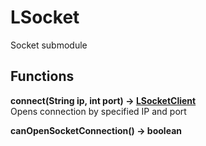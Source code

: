 # LSocket
Socket submodule
## Functions
**connect(String ip, int port) -> [LSocketClient](./LSocketClient.md)**\
Opens connection by specified IP and port

**canOpenSocketConnection() -> boolean**